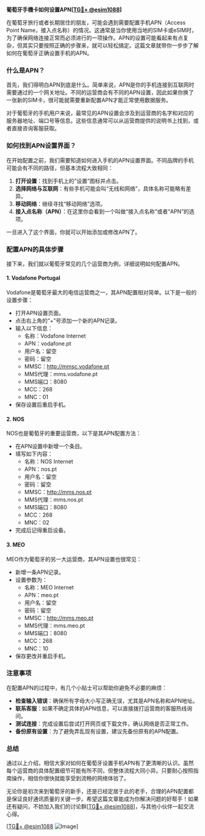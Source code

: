 **葡萄牙手機卡如何设置APN[[TG💪+ @esim1088](https://t.me/s/esim1088)]**

在葡萄牙旅行或者长期居住的朋友，可能会遇到需要配置手机APN（Access Point Name，接入点名称）的情况。这通常是当你使用当地的SIM卡或eSIM时，为了确保网络连接正常而必须进行的一项操作。APN的设置可能看起来有点复杂，但其实只要按照正确的步骤来，就可以轻松搞定。这篇文章就带你一步步了解如何在葡萄牙正确设置手机的APN。

### 什么是APN？

首先，我们得明白APN到底是什么。简单来说，APN是你的手机连接到互联网时需要通过的一个网关地址。不同的运营商会有不同的APN设置，因此如果你换了一张新的SIM卡，很可能就需要重新配置APN才能正常使用数据服务。

对于葡萄牙的手机用户来说，最常见的APN设置会涉及到运营商的名字和对应的服务器地址、端口号等信息。这些信息通常可以从运营商提供的说明书上找到，或者直接咨询客服获取。

### 如何找到APN设置界面？

在开始配置之前，我们需要知道如何进入手机的APN设置界面。不同品牌的手机可能会有不同的路径，但基本流程大致相同：

1. **打开设置**：找到手机上的“设置”图标并点击。
2. **选择网络与互联网**：有些手机可能会叫“无线和网络”，具体名称可能略有差异。
3. **移动网络**：继续寻找“移动网络”选项。
4. **接入点名称（APN）**：在这里你会看到一个叫做“接入点名称”或者“APN”的选项。

一旦进入了这个界面，你就可以开始添加或修改APN了。

### 配置APN的具体步骤

接下来，我们就以葡萄牙常见的几个运营商为例，详细说明如何配置APN。

#### 1. Vodafone Portugal

Vodafone是葡萄牙最大的电信运营商之一，其APN配置相对简单。以下是一般的设置步骤：

- 打开APN设置页面。
- 点击右上角的“+”号添加一个新的APN记录。
- 输入以下信息：
  - 名称：Vodafone Internet
  - APN：vodafone.pt
  - 用户名：留空
  - 密码：留空
  - MMSC：http://mmsc.vodafone.pt
  - MMS代理：mms.vodafone.pt
  - MMS端口：8080
  - MCC：268
  - MNC：01
- 保存设置后重启手机。

#### 2. NOS

NOS也是葡萄牙的重要运营商，以下是其APN配置方法：

- 在APN设置中新增一个条目。
- 填写如下内容：
  - 名称：NOS Internet
  - APN：nos.pt
  - 用户名：留空
  - 密码：留空
  - MMSC：http://mms.nos.pt
  - MMS代理：mms.nos.pt
  - MMS端口：8080
  - MCC：268
  - MNC：02
- 完成后记得重启设备。

#### 3. MEO

MEO作为葡萄牙的另一大运营商，其APN设置也很常见：

- 新增一条APN记录。
- 设置参数为：
  - 名称：MEO Internet
  - APN：meo.pt
  - 用户名：留空
  - 密码：留空
  - MMSC：http://mms.meo.pt
  - MMS代理：mms.meo.pt
  - MMS端口：8080
  - MCC：268
  - MNC：10
- 保存更改并重启手机。

### 注意事项

在配置APN的过程中，有几个小贴士可以帮助你避免不必要的麻烦：

- **检查输入错误**：确保所有字母大小写正确无误，尤其是APN名称和APN地址。
- **联系客服**：如果不确定具体的APN信息，可以直接拨打运营商的客服热线询问。
- **测试连接**：完成设置后尝试打开网页或下载文件，确认网络是否正常工作。
- **备份原有设置**：为了避免弄乱现有设置，建议先备份原有的APN配置。

### 总结

通过以上介绍，相信大家对如何在葡萄牙设置手机APN有了更清晰的认识。虽然每个运营商的具体配置细节可能有所不同，但整体流程大同小异。只要耐心按照指南操作，相信你很快就能享受到流畅的网络体验了。

无论你是初次来到葡萄牙的新手，还是已经定居于此的老手，合理的APN配置都是保证良好通讯质量的关键一步。希望这篇文章能成为你解决问题的好帮手！如果还有疑问，不妨加入我们的讨论群[[TG💪+ @esim1088](https://t.me/s/esim1088)]，与其他小伙伴一起交流心得。

[[TG💪+ @esim1088](https://t.me/s/esim1088) ![Image](https://i.postimg.cc/4NQfJmqS/Snipaste-2025-05-13-00-14-12.png)]